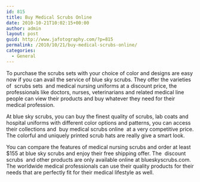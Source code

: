 ```yaml
---
id: 815
title: Buy Medical Scrubs Online
date: 2010-10-21T10:02:15+00:00
author: admin
layout: post
guid: http://www.jafotography.com/?p=815
permalink: /2010/10/21/buy-medical-scrubs-online/
categories:
  - General
---
```

To purchase the scrubs sets with your choice of color and designs are easy now if you can avail the service of blue sky scrubs. They offer the varieties of &nbsp;scrubs sets&nbsp; and medical nursing uniforms at a discount price, the professionals like doctors, nurses, veterinarians and related medical line people can view their products and buy whatever they need for their medical profession.

At blue sky scrubs, you can buy the finest quality of scrubs, lab coats and hospital uniforms with different color options and patterns, you can access their collections and &nbsp;buy medical scrubs online&nbsp; at a very competitive price. The colorful and uniquely printed scrub hats are really give a smart look.

You can compare the features of medical nursing scrubs and order at least $155 at blue sky scrubs and enjoy their free shipping offer. The &nbsp;discount scrubs&nbsp; and other products are only available online at blueskyscrubs.com. The worldwide medical professionals can use their quality products for their needs that are perfectly fit for their medical lifestyle as well.